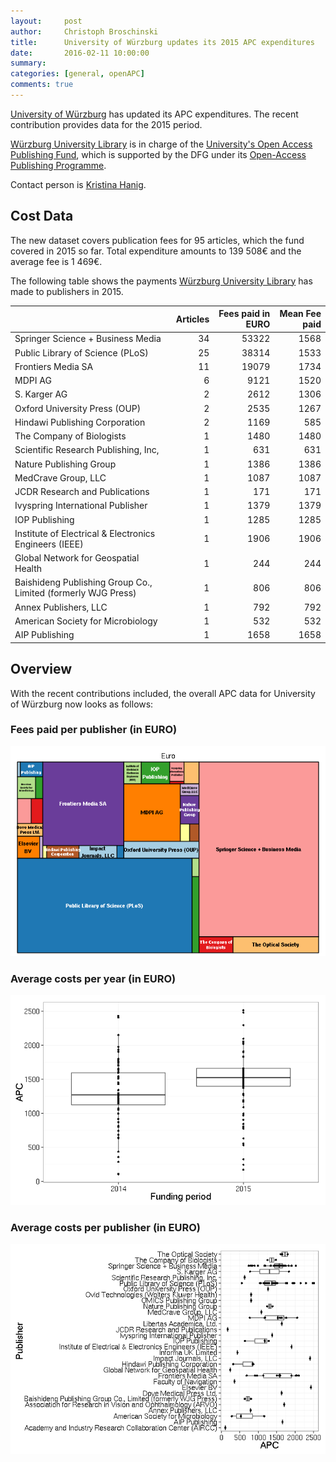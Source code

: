 ```yaml
---
layout:     post
author:     Christoph Broschinski
title:      University of Würzburg updates its 2015 APC expenditures
date:       2016-02-11 10:00:00
summary:    
categories: [general, openAPC]
comments: true
---
```





[University of Würzburg](https://www.uni-wuerzburg.de) has updated its APC expenditures. The recent contribution provides data for the 2015 period.

[Würzburg University Library](http://www.bibliothek.uni-wuerzburg.de) is in charge of the [University's Open Access Publishing Fund](http://www.bibliothek.uni-wuerzburg.de/en/service0/electronic_publishing/open_access/open_access_journals/), which is supported by the DFG under its [Open-Access Publishing Programme](http://www.dfg.de/en/research_funding/programmes/infrastructure/lis/funding_opportunities/open_access_publishing/index.html).

Contact person is [Kristina Hanig](<mailto:openaccess@bibliothek.uni-wuerzburg.de>).

## Cost Data



The new dataset covers publication fees for 95 articles, which the fund covered in 2015 so far. Total expenditure amounts to 139 508€ and the average fee is 1 469€.

The following table shows the payments [Würzburg University Library](http://www.bibliothek.uni-wuerzburg.de) has made to publishers in 2015.


|                                                              | Articles| Fees paid in EURO| Mean Fee paid|
|:-------------------------------------------------------------|--------:|-----------------:|-------------:|
|Springer Science + Business Media                             |       34|             53322|          1568|
|Public Library of Science (PLoS)                              |       25|             38314|          1533|
|Frontiers Media SA                                            |       11|             19079|          1734|
|MDPI AG                                                       |        6|              9121|          1520|
|S. Karger AG                                                  |        2|              2612|          1306|
|Oxford University Press (OUP)                                 |        2|              2535|          1267|
|Hindawi Publishing Corporation                                |        2|              1169|           585|
|The Company of Biologists                                     |        1|              1480|          1480|
|Scientific Research Publishing, Inc,                          |        1|               631|           631|
|Nature Publishing Group                                       |        1|              1386|          1386|
|MedCrave Group, LLC                                           |        1|              1087|          1087|
|JCDR Research and Publications                                |        1|               171|           171|
|Ivyspring International Publisher                             |        1|              1379|          1379|
|IOP Publishing                                                |        1|              1285|          1285|
|Institute of Electrical & Electronics Engineers (IEEE)        |        1|              1906|          1906|
|Global Network for Geospatial Health                          |        1|               244|           244|
|Baishideng Publishing Group Co., Limited (formerly WJG Press) |        1|               806|           806|
|Annex Publishers, LLC                                         |        1|               792|           792|
|American Society for Microbiology                             |        1|               532|           532|
|AIP Publishing                                                |        1|              1658|          1658|

## Overview

With the recent contributions included, the overall APC data for University of Würzburg now looks as follows: 

### Fees paid per publisher (in EURO)

![plot of chunk tree_wuerzburg-2016-02-11](/figure/tree_wuerzburg-2016-02-11-1.png) 

###  Average costs per year (in EURO)

![plot of chunk box_wuerzburg_year-2016-02-11](/figure/box_wuerzburg_year-2016-02-11-1.png) 

###  Average costs per publisher (in EURO)

![plot of chunk box_wuerzburg_publisher-2016-02-11](/figure/box_wuerzburg_publisher-2016-02-11-1.png) 
